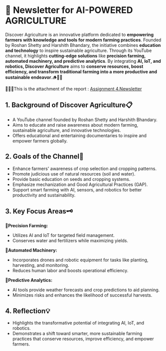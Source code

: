 # 📰 Newsletter for AI-POWERED AGRICULTURE


Discover Agriculture is an innovative platform dedicated to **empowering farmers with knowledge and tools for modern farming practices**. Founded by Roshan Shetty and Harshith Bhandary, the initiative combines **education and technology** to inspire sustainable agriculture. Through its YouTube channel, it highlights **cutting-edge solutions** like **precision farming, automated machinery, and predictive analytics**. By integrating **AI, IoT, and robotics, Discover Agriculture** aims to **conserve resources, boost efficiency, and transform traditional farming into a more productive and sustainable endeavor**.🪵🌲🌴

💁🏻‍♀️This is the attachment of the report : [Assignment 4.Newsletter](https://github.com/user-attachments/files/18518219/assignment.4.pdf)

<h2>1. Background of Discover Agriculture📋</h2>

- A YouTube channel founded by Roshan Shetty and Harshith Bhandary.
- Aims to educate and raise awareness about modern farming, sustainable agriculture, and innovative technologies.
- Offers educational and entertaining documentaries to inspire and empower farmers globally.

<h2>2. Goals of the Channel🥅</h2>

- Enhance farmers' awareness of crop selection and cropping patterns.
- Promote judicious use of natural resources (soil and water).
- Provide basic education on seeds and cropping systems.
- Emphasize mechanization and Good Agricultural Practices (GAP).
- Support smart farming with AI, sensors, and robotics for better productivity and sustainability.

<h2>3. Key Focus Areas🗝️</h2>

🌱**Precision Farming:** 
- Utilizes AI and IoT for targeted field management.
- Conserves water and fertilizers while maximizing yields.

🍁**Automated Machinery:** 
- Incorporates drones and robotic equipment for tasks like planting, harvesting, and monitoring.
- Reduces human labor and boosts operational efficiency.

🌼**Predictive Analytics:** 
- AI tools provide weather forecasts and crop predictions to aid planning.
- Minimizes risks and enhances the likelihood of successful harvests.
<h2>4. Reflection💡</h2>

- Highlights the transformative potential of integrating AI, IoT, and robotics.
- Demonstrates a shift toward smarter, more sustainable farming practices that conserve resources, improve efficiency, and empower farmers.
